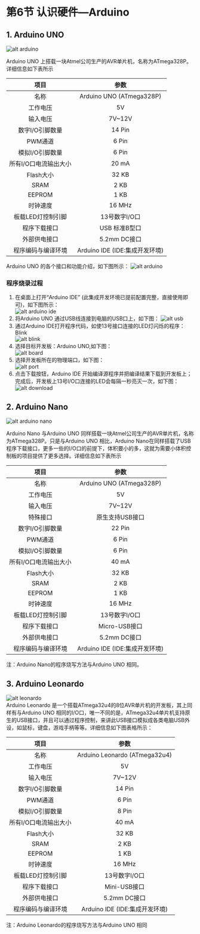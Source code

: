 # 第6节 认识硬件—Arduino

## 1. Arduino UNO

   ![alt arduino](https://timgsa.baidu.com/timg?image&quality=80&size=b9999_10000&sec=1581959664264&di=2551cfc0ee07302a8db66987fc49a378&imgtype=0&src=http%3A%2F%2Fimg.china-scratch.com%2Ftimg%2F180819%2F114J9B39-0.jpg)  

   Arduino UNO 上搭载一块Atmel公司生产的AVR单片机，名称为ATmega328P。详细信息如下表所示  

   |项目|参数
   |:-:|:-:|
   |名称|Arduino UNO (ATmega328P)|
   |工作电压|5V|
   |输入电压|7V~12V|
   |数字I/O引脚数量|14 Pin |
   |PWM通道|6 Pin|
   |模拟I/O引脚数量|6 Pin|
   |所有I/O口电流输出大小|20 mA|
   |Flash大小|32 KB|
   |SRAM|2 KB|
   |EEPROM|1 KB|
   |时钟速度|16 MHz|
   |板载LED灯控制引脚|13号数字I/O口|
   |程序下载接口|USB 标准B型口|
   |外部供电接口|5.2mm DC接口|
   |程序编码与编译环境|Arduino IDE (IDE:集成开发环境)|

   Arduino UNO 的各个接口和功能介绍，如下图所示：
   ![alt arduino](https://ss3.bdstatic.com/70cFv8Sh_Q1YnxGkpoWK1HF6hhy/it/u=2565738410,899497393&fm=26&gp=0.jpg)  

### 程序烧录过程

1. 在桌面上打开“Arduino IDE” (此集成开发环境已提前配置完整，直接使用即可)，如下图所示：  
![alt arduino ide](https://timgsa.baidu.com/timg?image&quality=80&size=b9999_10000&sec=1581959664268&di=9cc5ddcfdcfcbb695ad6fc53d2aa9551&imgtype=0&src=http%3A%2F%2Fwww.uzzf.com%2Fup%2F2015-7%2F2015073111171442149.png)
2. 将Arduino UNO 通过USB线连接到电脑的USB口上，如下图：
   ![alt usb](http://q6c64umf6.bkt.clouddn.com/usb1.png)  
3. 通过Arduino IDE打开程序代码，如使13号接口连接的LED灯闪烁的程序：Blink  
   ![alt blink](http://q6c64umf6.bkt.clouddn.com/blink.png)  
4. 选择目标开发板：Arduino UNO,如下图：  
   ![alt board](http://q6c64umf6.bkt.clouddn.com/board.png)  
5. 选择开发板所在的物理端口，如下图：  
   ![alt port](http://q6c64umf6.bkt.clouddn.com/port.png)  
6. 点击下载按钮，Arduino IDE 开始编译源程序并把编译结果下载到开发板上；完成后，开发板上13号I/O口连接的LED会每隔一秒亮灭一次，如下图：  
   ![alt download](http://q6c64umf6.bkt.clouddn.com/port.png)

## 2. Arduino Nano

![alt arduino nano](https://ss0.bdstatic.com/70cFvHSh_Q1YnxGkpoWK1HF6hhy/it/u=276959582,893697988&fm=26&gp=0.jpg)  

Arduino Nano 与Arduino UNO 同样搭载一块Atmel公司生产的AVR单片机，名称为ATmega328P。只是与Arduino UNO 相比，Arduino Nano在同样搭载了USB程序下载接口，更多一些的I/O口的前提下，体积要小的多，这就为需要小体积控制板的项目提供了更多选择。详细信息如下表所示  

   项目|参数
   :-: | :-:
   |名称|Arduino UNO (ATmega328P)|
   |工作电压|5V|
   |输入电压|7V~12V|
   |特殊接口|原生支持USB接口|
   |数字I/O引脚数量|22 Pin |
   |PWM通道|6 Pin|
   |模拟I/O引脚数量|6 Pin|
   |所有I/O口电流输出大小|40 mA|
   |Flash大小|32 KB|
   |SRAM|2 KB|
   |EEPROM|1 KB|
   |时钟速度|16 MHz|
   |板载LED灯控制引脚|13号数字I/O口|
   |程序下载接口|Micro-USB接口|
   |外部供电接口|5.2mm DC接口|
   |程序编码与编译环境|Arduino IDE (IDE:集成开发环境)|

注：Arduino Nano的程序烧写方法与Arduino UNO 相同。

## 3. Arduino Leonardo

![alt leonardo](https://timgsa.baidu.com/timg?image&quality=80&size=b9999_10000&sec=1581965378734&di=50ff6606d57beebdbb56fd3bf2af85ec&imgtype=0&src=http%3A%2F%2Fwww.yahboom.com%2FPublic%2Fueditor%2Fphp%2Fupload%2Fimage%2F20170428%2F1493367817190630.jpg)  
Arduino Leonardo 是一个搭载ATmega32u4的8位AVR单片机的开发板，其上同样有与Arduino UNO 相同的I/O口，唯一不同的是，ATmega32u4单片机支持原生的USB接口，并且可以通过程序控制，来讲此USB接口模拟成各类电脑USB外设，如鼠标，键盘，游戏手柄等等。详细信息如下图表格所示：  

   |项目|参数|
   :-:|:-:
   |名称|Arduino Leonardo (ATmega32u4)|
   |工作电压|5V|
   |输入电压|7V~12V|
   |数字I/O引脚数量|14 Pin |
   |PWM通道|6 Pin|
   |模拟I/O引脚数量|8 Pin|
   |所有I/O口电流输出大小|40 mA|
   |Flash大小|32 KB|
   |SRAM|2 KB|
   |EEPROM|1 KB|
   |时钟速度|16 MHz|
   |板载LED灯控制引脚|13号数字I/O口|
   |程序下载接口|Mini-USB接口|
   |外部供电接口|5.2mm DC接口|
   |程序编码与编译环境|Arduino IDE (IDE:集成开发环境)|

注：Arduino Leonardo的程序烧写方法与Arduino UNO 相同
